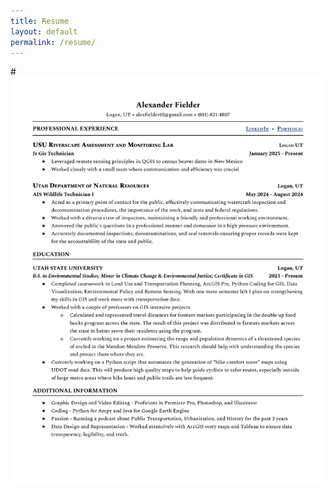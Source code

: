 ```yaml
---
title: Resume
layout: default
permalink: /resume/
---
```

#![Resume](assets/_pdf/ONE-PAGE-RESUME.png)
